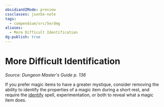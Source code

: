 ```yaml
---
obsidianUIMode: preview
cssclasses: json5e-note
tags:
  - compendium/src/5e/dmg
aliases:
  - More Difficult Identification
dg-publish: true
---
```

# More Difficult Identification
*Source: Dungeon Master's Guide p. 136* 

If you prefer magic items to have a greater mystique, consider removing the ability to identify the properties of a magic item during a short rest, and require the [identify](/3-Mechanics/CLI/spells/identify.md) spell, experimentation, or both to reveal what a magic item does.